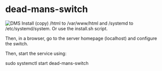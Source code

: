 # dead-mans-switch
![DMS](image.jpg)
Install (copy) /html to /var/www/html and /systemd to /etc/systemd/system. Or use the install.sh script.

Then, in a browser, go to the server homepage (localhost) and configure the switch.

Then, start the service using:

  sudo systemctl start dead-mans-switch
